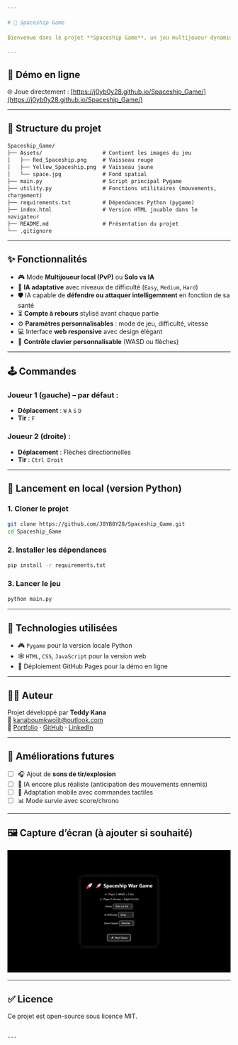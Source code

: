 ```yaml
---

# 🚀 Spaceship Game

Bienvenue dans le projet **Spaceship Game**, un jeu multijoueur dynamique et personnalisable développé avec **Python** et **Pygame**, maintenant aussi disponible en ligne en version **HTML/JavaScript** pour une expérience accessible depuis n’importe quel navigateur 🌐.

---
```


## 🔗 Démo en ligne

🌐 Joue directement : [https://j0yb0y28.github.io/Spaceship_Game/](https://j0yb0y28.github.io/Spaceship_Game/)

---

## 📁 Structure du projet

```
Spaceship_Game/
├── Assets/                   # Contient les images du jeu
│   ├── Red_Spaceship.png     # Vaisseau rouge
│   ├── Yellow_Spaceship.png  # Vaisseau jaune
│   └── space.jpg             # Fond spatial
├── main.py                   # Script principal Pygame
├── utility.py                # Fonctions utilitaires (mouvements, chargement)
├── requirements.txt          # Dépendances Python (pygame)
├── index.html                # Version HTML jouable dans le navigateur
├── README.md                 # Présentation du projet
└── .gitignore
```

---

## ✨ Fonctionnalités

- 🎮 Mode **Multijoueur local (PvP)** ou **Solo vs IA**
- 🧠 **IA adaptative** avec niveaux de difficulté (`Easy`, `Medium`, `Hard`)
- 🛡️ IA capable de **défendre ou attaquer intelligemment** en fonction de sa santé
- ⏳ **Compte à rebours** stylisé avant chaque partie
- ⚙️ **Paramètres personnalisables** : mode de jeu, difficulté, vitesse
- 💻 Interface **web responsive** avec design élégant
- 🔄 **Contrôle clavier personnalisable** (WASD ou flèches)

---

## 🕹️ Commandes

### Joueur 1 (gauche) – par défaut :
- **Déplacement** : `W` `A` `S` `D`
- **Tir** : `F`

### Joueur 2 (droite) :
- **Déplacement** : Flèches directionnelles
- **Tir** : `Ctrl Droit`

---

## 🚀 Lancement en local (version Python)

### 1. Cloner le projet

```bash
git clone https://github.com/J0YB0Y28/Spaceship_Game.git
cd Spaceship_Game
```

### 2. Installer les dépendances

```bash
pip install -r requirements.txt
```

### 3. Lancer le jeu

```bash
python main.py
```

---

## 🧠 Technologies utilisées

- 🎮 `Pygame` pour la version locale Python
- 🕸️ `HTML`, `CSS`, `JavaScript` pour la version web
- 🚀 Déploiement GitHub Pages pour la démo en ligne

---

## 🧑‍💻 Auteur

Projet développé par **Teddy Kana**  
📧 [kanaboumkwoiit@outlook.com](mailto:kanaboumkwoiit@outlook.com)  
🔗 [Portfolio](https://j0yb0y28.github.io/portfolio/) · [GitHub](https://github.com/J0YB0Y28) · [LinkedIn](https://www.linkedin.com/in/teddy-kana-6a26832b9/)

---

## 🧩 Améliorations futures

- [ ] 🎧 Ajout de **sons de tir/explosion**
- [ ] 🧠 IA encore plus réaliste (anticipation des mouvements ennemis)
- [ ] 📱 Adaptation mobile avec commandes tactiles
- [ ] 📊 Mode survie avec score/chrono

---

## 🖼️ Capture d’écran (à ajouter si souhaité)

<img src="Assets/demo-ui.png" width="600">

---

## ✅ Licence

Ce projet est open-source sous licence MIT.
```

---
